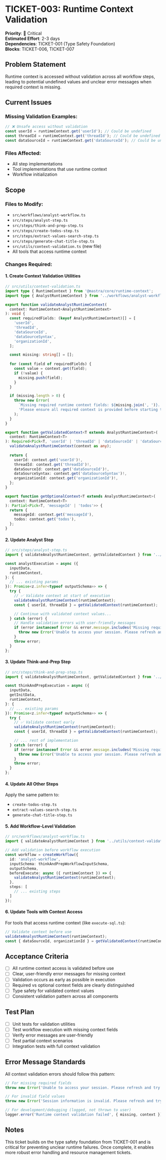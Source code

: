 # TICKET-003: Runtime Context Validation

**Priority**: 🔴 Critical  
**Estimated Effort**: 2-3 days  
**Dependencies**: TICKET-001 (Type Safety Foundation)  
**Blocks**: TICKET-006, TICKET-007

## Problem Statement

Runtime context is accessed without validation across all workflow steps, leading to potential undefined values and unclear error messages when required context is missing.

## Current Issues

### Missing Validation Examples:
```typescript
// ❌ Unsafe access without validation
const userId = runtimeContext.get('userId'); // Could be undefined
const threadId = runtimeContext.get('threadId'); // Could be undefined
const dataSourceId = runtimeContext.get('dataSourceId'); // Could be undefined
```

### Files Affected:
- All step implementations
- Tool implementations that use runtime context
- Workflow initialization

## Scope

### Files to Modify:
- `src/workflows/analyst-workflow.ts`
- `src/steps/analyst-step.ts`
- `src/steps/think-and-prep-step.ts`
- `src/steps/create-todos-step.ts`
- `src/steps/extract-values-search-step.ts`
- `src/steps/generate-chat-title-step.ts`
- `src/utils/context-validation.ts` (new file)
- All tools that access runtime context

### Changes Required:

#### 1. Create Context Validation Utilities
```typescript
// src/utils/context-validation.ts
import type { RuntimeContext } from '@mastra/core/runtime-context';
import type { AnalystRuntimeContext } from '../workflows/analyst-workflow';

export function validateAnalystRuntimeContext(
  context: RuntimeContext<AnalystRuntimeContext>
): void {
  const requiredFields: (keyof AnalystRuntimeContext)[] = [
    'userId',
    'threadId', 
    'dataSourceId',
    'dataSourceSyntax',
    'organizationId',
  ];

  const missing: string[] = [];
  
  for (const field of requiredFields) {
    const value = context.get(field);
    if (!value) {
      missing.push(field);
    }
  }

  if (missing.length > 0) {
    throw new Error(
      `Missing required runtime context fields: ${missing.join(', ')}. ` +
      'Please ensure all required context is provided before starting the workflow.'
    );
  }
}

export function getValidatedContext<T extends AnalystRuntimeContext>(
  context: RuntimeContext<T>
): Required<Pick<T, 'userId' | 'threadId' | 'dataSourceId' | 'dataSourceSyntax' | 'organizationId'>> {
  validateAnalystRuntimeContext(context as any);
  
  return {
    userId: context.get('userId')!,
    threadId: context.get('threadId')!,
    dataSourceId: context.get('dataSourceId')!,
    dataSourceSyntax: context.get('dataSourceSyntax')!,
    organizationId: context.get('organizationId')!,
  };
}

export function getOptionalContext<T extends AnalystRuntimeContext>(
  context: RuntimeContext<T>
): Partial<Pick<T, 'messageId' | 'todos'>> {
  return {
    messageId: context.get('messageId'),
    todos: context.get('todos'),
  };
}
```

#### 2. Update Analyst Step
```typescript
// src/steps/analyst-step.ts
import { validateAnalystRuntimeContext, getValidatedContext } from '../utils/context-validation';

const analystExecution = async ({
  inputData,
  runtimeContext,
}: {
  // ... existing params
}): Promise<z.infer<typeof outputSchema>> => {
  try {
    // ✅ Validate context at start of execution
    validateAnalystRuntimeContext(runtimeContext);
    const { userId, threadId } = getValidatedContext(runtimeContext);

    // Continue with validated context values...
  } catch (error) {
    // Handle validation errors with user-friendly messages
    if (error instanceof Error && error.message.includes('Missing required runtime context')) {
      throw new Error('Unable to access your session. Please refresh and try again.');
    }
    throw error;
  }
};
```

#### 3. Update Think-and-Prep Step
```typescript
// src/steps/think-and-prep-step.ts
import { validateAnalystRuntimeContext, getValidatedContext } from '../utils/context-validation';

const thinkAndPrepExecution = async ({
  inputData,
  getInitData,
  runtimeContext,
}: {
  // ... existing params
}): Promise<z.infer<typeof outputSchema>> => {
  try {
    // ✅ Validate context early
    validateAnalystRuntimeContext(runtimeContext);
    const { userId, threadId } = getValidatedContext(runtimeContext);

    // ... rest of implementation
  } catch (error) {
    if (error instanceof Error && error.message.includes('Missing required runtime context')) {
      throw new Error('Unable to access your session. Please refresh and try again.');
    }
    throw error;
  }
};
```

#### 4. Update All Other Steps
Apply the same pattern to:
- `create-todos-step.ts`
- `extract-values-search-step.ts`  
- `generate-chat-title-step.ts`

#### 5. Add Workflow-Level Validation
```typescript
// src/workflows/analyst-workflow.ts
import { validateAnalystRuntimeContext } from '../utils/context-validation';

// Add validation before workflow execution
const workflow = createWorkflow({
  id: 'analyst-workflow',
  inputSchema: thinkAndPrepWorkflowInputSchema,
  outputSchema,
  beforeExecute: async ({ runtimeContext }) => {
    validateAnalystRuntimeContext(runtimeContext);
  },
  steps: [
    // ... existing steps
  ]
});
```

#### 6. Update Tools with Context Access
For tools that access runtime context (like `execute-sql.ts`):

```typescript
// Validate context before use
validateAnalystRuntimeContext(runtimeContext);
const { dataSourceId, organizationId } = getValidatedContext(runtimeContext);
```

## Acceptance Criteria

- [ ] All runtime context access is validated before use
- [ ] Clear, user-friendly error messages for missing context
- [ ] Validation occurs as early as possible in execution
- [ ] Required vs optional context fields are clearly distinguished
- [ ] Type safety for validated context values
- [ ] Consistent validation pattern across all components

## Test Plan

- [ ] Unit tests for validation utilities
- [ ] Test workflow execution with missing context fields
- [ ] Verify error messages are user-friendly
- [ ] Test partial context scenarios
- [ ] Integration tests with full context validation

## Error Message Standards

All context validation errors should follow this pattern:
```typescript
// For missing required fields
throw new Error('Unable to access your session. Please refresh and try again.');

// For invalid field values  
throw new Error('Session information is invalid. Please refresh and try again.');

// For development/debugging (logged, not thrown to user)
logger.error('Runtime context validation failed', { missing, context });
```

## Notes

This ticket builds on the type safety foundation from TICKET-001 and is critical for preventing unclear runtime failures. Once complete, it enables more robust error handling and resource management tickets.